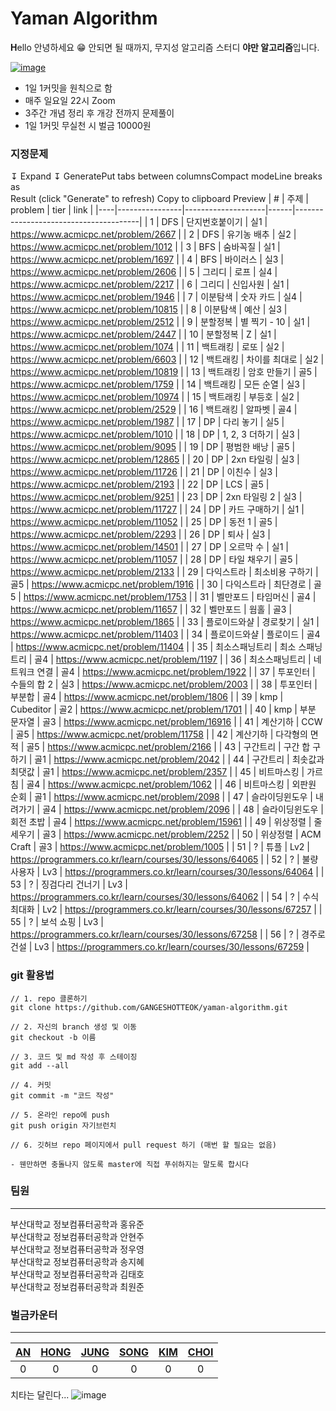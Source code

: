 # Yaman Algorithm
**H**ello 안녕하세요 😁
안되면 될 때까지, 무지성 알고리즘 스터디 **야만 알고리즘**입니다.  

[![image](https://user-images.githubusercontent.com/46425142/147953096-5f8a262d-712d-46e7-a508-3561c3feda55.png)](https://youtu.be/WPdWvnAAurg?t=228)


- 1일 1커밋을 원칙으로 함
- 매주 일요일 22시 Zoom
- 3주간 개념 정리 후 개강 전까지 문제풀이
- 1일 1커밋 무실천 시 벌금 10000원

### 지정문제
↧ Expand ↧
 GeneratePut tabs between columnsCompact modeLine breaks as <br>
Result (click "Generate" to refresh) Copy to clipboard  Preview
| #  |        주제    | problem            | tier | link                                  |
|----|----------------|--------------------|------|---------------------------------------|
| 1  | DFS            | 단지번호붙이기     | 실1  | https://www.acmicpc.net/problem/2667  |
| 2  | DFS            | 유기농   배추      | 실2  | https://www.acmicpc.net/problem/1012  |
| 3  | BFS            | 숨바꼭질           | 실1  | https://www.acmicpc.net/problem/1697  |
| 4  | BFS            | 바이러스           | 실3  | https://www.acmicpc.net/problem/2606  |
| 5  | 그리디         | 로프               | 실4  | https://www.acmicpc.net/problem/2217  |
| 6  | 그리디         | 신입사원           | 실1  | https://www.acmicpc.net/problem/1946  |
| 7  | 이분탐색       | 숫자   카드        | 실4  | https://www.acmicpc.net/problem/10815 |
| 8  | 이분탐색       | 예산               | 실3  | https://www.acmicpc.net/problem/2512  |
| 9  | 분할정복       | 별   찍기 - 10     | 실1  | https://www.acmicpc.net/problem/2447  |
| 10 | 분할정복       | Z                  | 실1  | https://www.acmicpc.net/problem/1074  |
| 11 | 백트래킹       | 로또               | 실2  | https://www.acmicpc.net/problem/6603  |
| 12 | 백트래킹       | 차이를   최대로    | 실2  | https://www.acmicpc.net/problem/10819 |
| 13 | 백트래킹       | 암호   만들기      | 골5  | https://www.acmicpc.net/problem/1759  |
| 14 | 백트래킹       | 모든   순열        | 실3  | https://www.acmicpc.net/problem/10974 |
| 15 | 백트래킹       | 부등호             | 실2  | https://www.acmicpc.net/problem/2529  |
| 16 | 백트래킹       | 알파벳             | 골4  | https://www.acmicpc.net/problem/1987  |
| 17 | DP             | 다리   놓기        | 실5  | https://www.acmicpc.net/problem/1010  |
| 18 | DP             | 1,   2, 3 더하기   | 실3  | https://www.acmicpc.net/problem/9095  |
| 19 | DP             | 평범한   배낭      | 골5  | https://www.acmicpc.net/problem/12865 |
| 20 | DP             | 2xn   타일링       | 실3  | https://www.acmicpc.net/problem/11726 |
| 21 | DP             | 이친수             | 실3  | https://www.acmicpc.net/problem/2193  |
| 22 | DP             | LCS                | 골5  | https://www.acmicpc.net/problem/9251  |
| 23 | DP             | 2xn   타일링 2     | 실3  | https://www.acmicpc.net/problem/11727 |
| 24 | DP             | 카드   구매하기    | 실1  | https://www.acmicpc.net/problem/11052 |
| 25 | DP             | 동전   1           | 골5  | https://www.acmicpc.net/problem/2293  |
| 26 | DP             | 퇴사               | 실3  | https://www.acmicpc.net/problem/14501 |
| 27 | DP             | 오르막   수        | 실1  | https://www.acmicpc.net/problem/11057 |
| 28 | DP             | 타일   채우기      | 골5  | https://www.acmicpc.net/problem/2133  |
| 29 | 다익스트라     | 최소비용   구하기  | 골5  | https://www.acmicpc.net/problem/1916  |
| 30 | 다익스트라     | 최단경로           | 골5  | https://www.acmicpc.net/problem/1753  |
| 31 | 벨만포드       | 타임머신           | 골4  | https://www.acmicpc.net/problem/11657 |
| 32 | 벨만포드       | 웜홀               | 골3  | https://www.acmicpc.net/problem/1865  |
| 33 | 플로이드와샬   | 경로찾기           | 실1  | https://www.acmicpc.net/problem/11403 |
| 34 | 플로이드와샬   | 플로이드           | 골4  | https://www.acmicpc.net/problem/11404 |
| 35 | 최소스패닝트리 | 최소   스패닝 트리 | 골4  | https://www.acmicpc.net/problem/1197  |
| 36 | 최소스패닝트리 | 네트워크   연결    | 골4  | https://www.acmicpc.net/problem/1922  |
| 37 | 투포인터       | 수들의   합 2      | 실3  | https://www.acmicpc.net/problem/2003  |
| 38 | 투포인터       | 부분합             | 골4  | https://www.acmicpc.net/problem/1806  |
| 39 | kmp            | Cubeditor          | 골2  | https://www.acmicpc.net/problem/1701  |
| 40 | kmp            | 부분   문자열      | 골3  | https://www.acmicpc.net/problem/16916 |
| 41 | 계산기하       | CCW                | 골5  | https://www.acmicpc.net/problem/11758 |
| 42 | 계산기하       | 다각형의   면적    | 골5  | https://www.acmicpc.net/problem/2166  |
| 43 | 구간트리       | 구간   합 구하기   | 골1  | https://www.acmicpc.net/problem/2042  |
| 44 | 구간트리       | 최솟값과   최댓값  | 골1  | https://www.acmicpc.net/problem/2357  |
| 45 | 비트마스킹     | 가르침             | 골4  | https://www.acmicpc.net/problem/1062  |
| 46 | 비트마스킹     | 외판원   순회      | 골1  | https://www.acmicpc.net/problem/2098  |
| 47 | 슬라이딩윈도우 | 내려가기           | 골4  | https://www.acmicpc.net/problem/2096  |
| 48 | 슬라이딩윈도우 | 회전   초밥        | 골4  | https://www.acmicpc.net/problem/15961 |
| 49 | 위상정렬       | 줄   세우기        | 골3  | https://www.acmicpc.net/problem/2252  |
| 50 | 위상정렬       | ACM   Craft        | 골3  | https://www.acmicpc.net/problem/1005  |
| 51  | ?               | 튜플               | Lv2  | https://programmers.co.kr/learn/courses/30/lessons/64065 |
| 52  | ?     | 불량 사용자        | Lv3  | https://programmers.co.kr/learn/courses/30/lessons/64064 |
| 53  | ? | 징검다리 건너기    | Lv3  | https://programmers.co.kr/learn/courses/30/lessons/64062 |
| 54  | ?     | 수식 최대화        | Lv2  | https://programmers.co.kr/learn/courses/30/lessons/67257 |
| 55  | ?       | 보석 쇼핑          | Lv3  | https://programmers.co.kr/learn/courses/30/lessons/67258 |
| 56  | ?     | 경주로 건설        | Lv3  | https://programmers.co.kr/learn/courses/30/lessons/67259 |


### git 활용법

```shell
// 1. repo 클론하기
git clone https://github.com/GANGESHOTTEOK/yaman-algorithm.git

// 2. 자신의 branch 생성 및 이동
git checkout -b 이름

// 3. 코드 및 md 작성 후 스테이징
git add --all

// 4. 커밋
git commit -m "코드 작성"

// 5. 온라인 repo에 push
git push origin 자기브런치

// 6. 깃허브 repo 페이지에서 pull request 하기 (매번 할 필요는 없음)

- 웬만하면 충돌나지 않도록 master에 직접 푸쉬하지는 말도록 합시다
```


### 팀원
---
부산대학교 정보컴퓨터공학과 홍유준   
부산대학교 정보컴퓨터공학과 안현주   
부산대학교 정보컴퓨터공학과 정우영   
부산대학교 정보컴퓨터공학과 송지혜   
부산대학교 정보컴퓨터공학과 김태호  
부산대학교 정보컴퓨터공학과 최원준

### 벌금카운터
---
|[AN](https://github.com/muzee99)|[HONG](https://github.com/kick-snare)|[JUNG](https://github.com/wyj3569)|[SONG](https://github.com/qwer15948)|[KIM](https://github.com/Train0303)|[CHOI](http://github.com/asd147asd147)|
|:-:|:-:|:-:|:-:|:-:|:-:|
|0|0|0|0|0|0|


치타는 달린다...
![image](https://user-images.githubusercontent.com/46425142/147950220-58e8ee4f-5904-469d-8f2c-bda6b61330f8.png)

